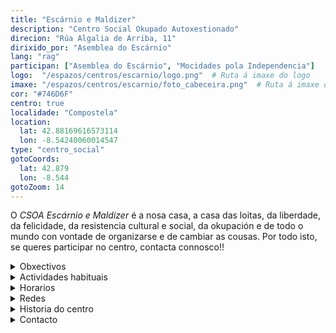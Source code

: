 ```yaml
---
title: "Escárnio e Maldizer"
description: "Centro Social Okupado Autoxestionado"
direcion: "Rúa Algalia de Arriba, 11"
dirixido_por: "Asemblea do Escárnio"
lang: "rag"
participan: ["Asemblea do Escárnio", "Mocidades pola Independencia"]
logo:  "/espazos/centros/escarnio/logo.png"  # Ruta á imaxe do logo
imaxe: "/espazos/centros/escarnio/foto_cabeceira.png"  # Ruta á imaxe de fondo
cor: "#746D6F"
centro: true
localidade: "Compostela"
location:
  lat: 42.88169616573114
  lon: -8.54240060014547
type: "centro_social"
gotoCoords:
  lat: 42.879
  lon: -8.544
gotoZoom: 14
---
```

 O *CSOA Escárnio e Maldizer* é a nosa casa, a casa das loitas, da liberdade, da felicidade, da resistencia cultural e social, da okupación e de todo o mundo con vontade de organizarse e de cambiar as cousas. Por todo isto, se queres participar no centro, contacta connosco!!


<details>
  <summary>Obxectivos</summary>
  <ul>
    <li>Obxectivo 1</li>
    <li>Obxectivo 2</li>
    <li>Obxectivo 3</li>
  </ul>
</details>

<details>
  <summary>Actividades habituais</summary>
  <p>No Centro Social organizamos unha ampla variedade de actividades:</p>
  <ul>
    <li>Talleres</li>
    <li>Charlas</li>
    <li>Proxeccións</li>
    <li>Xuntanzas</li>
  </ul>
</details>

<details>
  <summary>Horarios</summary>
  <p>Os horarios habituais do centro son os seguintes:</p>
  <ul>
    <li><strong>Luns a venres:</strong> 16:00 - 21:00.</li>
    <li><strong>Sábados:</strong> 10:00 - 14:00 e 16:00 - 20:00.</li>
    <li><strong>Domingos:</strong> Pechado, excepto para eventos programados.</li>
  </ul>
</details>

<details>
  <summary>Redes</summary>
  <p>Coñécenos a través de:</p>
  <ul>
    <li>Instragram</li>
    <li>Twiter/X</li>
    <li>Facebook</li>
    <li>Bluesky</li>
  </ul>
</details>

<details>
  <summary>Historia do centro</summary>
  <p></p>
</details>

<details>
  <summary>Contacto</summary>
  <p>Podes contactar connosco a través de:</p>
  <ul>
    <li>Email: contacto@email.com</li>
    <li>Teléfono: 111 111 111</li>
    <li>Enderezo: - </li>
  </ul>
</details>
